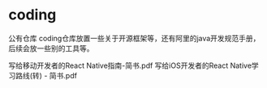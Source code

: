# coding
公有仓库
coding仓库放置一些关于开源框架等，还有阿里的java开发规范手册，后续会放一些别的工具等。


写给移动开发者的React Native指南-简书.pdf
写给iOS开发者的React Native学习路线(转) - 简书.pdf


